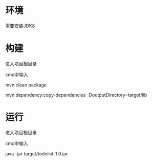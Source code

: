 # 环境

需要安装JDK8

# 构建

进入项目根目录

cmd中输入

mvn clean package

mvn dependency:copy-dependencies -DoutputDirectory=target/lib 

# 运行

进入项目根目录

cmd中输入

java -jar target/todolist-1.0.jar

